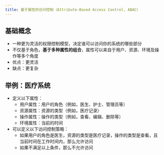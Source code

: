 ```yaml
---
title: 基于属性的访问控制（Attribute-Based Access Control, ABAC）
---
```

## 基础概念

- 一种更为灵活的权限控制模型，决定谁可以访问你的系统的哪些部分
- 不仅基于角色，**基于多种属性的组合**，属性可以来自于用户、资源、环境及操作等多个角度
- 优点：更灵活
- 缺点：更复杂

## 举例：医疗系统

- 定义以下属性：
    - 用户属性：用户的角色（例如，医生、护士、管理员等）
    - 资源属性：资源的类型（例如，医疗记录）
    - 操作属性：操作的类型（例如，查看、编辑、删除等）
    - 环境属性：当前的时间
- 可以定义以下访问控制策略：
    - 如果用户的角色是医生，资源的类型是医疗记录，操作的类型是查看，且当前时间在工作时间内，那么允许访问
    - 如果不满足以上条件，那么不允许访问
